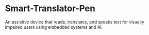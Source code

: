 # Smart-Translator-Pen
An assistive device that reads, translates, and speaks text for visually impaired users using embedded systems and AI.
